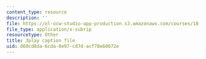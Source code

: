 ```yaml
---
content_type: resource
description: ''
file: https://ol-ocw-studio-app-production.s3.amazonaws.com/courses/18-01sc-single-variable-calculus-fall-2010/d60cd8da6cda0e97cd7dacf78e60672e_bnhIRhnBa1A.srt
file_type: application/x-subrip
resourcetype: Other
title: 3play caption file
uid: d60cd8da-6cda-0e97-cd7d-acf78e60672e
---
```

